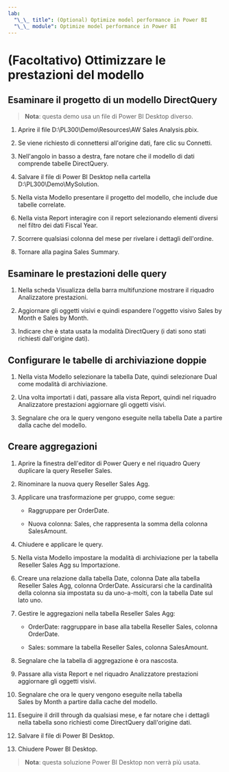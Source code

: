 ```yaml
---
lab:
  "\_\_ title": (Optional) Optimize model performance in Power BI
  "\_\_ module": Optimize model performance in Power BI
---
```


# (Facoltativo) Ottimizzare le prestazioni del modello

## Esaminare il progetto di un modello DirectQuery

> **Nota**: questa demo usa un file di Power BI Desktop diverso.

1. Aprire il file D:\PL300\Demo\Resources\AW Sales Analysis.pbix.

1. Se viene richiesto di connettersi all'origine dati, fare clic su Connetti.

1. Nell'angolo in basso a destra, fare notare che il modello di dati comprende tabelle DirectQuery.

1. Salvare il file di Power BI Desktop nella cartella D:\PL300\Demo\MySolution.

1. Nella vista Modello presentare il progetto del modello, che include due tabelle correlate.

1. Nella vista Report interagire con il report selezionando elementi diversi nel filtro dei dati Fiscal Year.

1. Scorrere qualsiasi colonna del mese per rivelare i dettagli dell'ordine.

1. Tornare alla pagina Sales Summary.

## Esaminare le prestazioni delle query

1. Nella scheda Visualizza della barra multifunzione mostrare il riquadro Analizzatore prestazioni.

1. Aggiornare gli oggetti visivi e quindi espandere l'oggetto visivo Sales by Month e Sales by Month.

1. Indicare che è stata usata la modalità DirectQuery (i dati sono stati richiesti dall'origine dati).

## Configurare le tabelle di archiviazione doppie

1. Nella vista Modello selezionare la tabella Date, quindi selezionare Dual come modalità di archiviazione.

1. Una volta importati i dati, passare alla vista Report, quindi nel riquadro Analizzatore prestazioni aggiornare gli oggetti visivi.

1. Segnalare che ora le query vengono eseguite nella tabella Date a partire dalla cache del modello.

## Creare aggregazioni

1. Aprire la finestra dell'editor di Power Query e nel riquadro Query duplicare la query Reseller Sales.

1. Rinominare la nuova query Reseller Sales Agg.

1. Applicare una trasformazione per gruppo, come segue:

    - Raggruppare per OrderDate.

    - Nuova colonna: Sales, che rappresenta la somma della colonna SalesAmount.

1. Chiudere e applicare le query.

1. Nella vista Modello impostare la modalità di archiviazione per la tabella Reseller Sales Agg su Importazione.

1. Creare una relazione dalla tabella Date, colonna Date alla tabella Reseller Sales Agg, colonna OrderDate. Assicurarsi che la cardinalità della colonna sia impostata su da uno-a-molti, con la tabella Date sul lato uno.

1. Gestire le aggregazioni nella tabella Reseller Sales Agg:

    - OrderDate: raggruppare in base alla tabella Reseller Sales, colonna OrderDate.

    - Sales: sommare la tabella Reseller Sales, colonna SalesAmount.

1. Segnalare che la tabella di aggregazione è ora nascosta.

1. Passare alla vista Report e nel riquadro Analizzatore prestazioni aggiornare gli oggetti visivi.

1. Segnalare che ora le query vengono eseguite nella tabella Sales by Month a partire dalla cache del modello.

1. Eseguire il drill through da qualsiasi mese, e far notare che i dettagli nella tabella sono richiesti come DirectQuery dall'origine dati.

1. Salvare il file di Power BI Desktop.

1. Chiudere Power BI Desktop.

> **Nota**: questa soluzione Power BI Desktop non verrà più usata.
